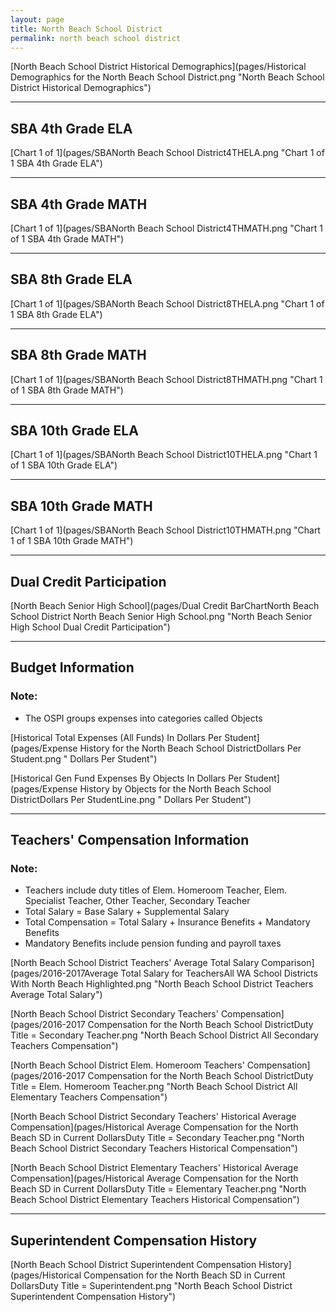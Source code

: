 ```yaml
---
layout: page
title: North Beach School District
permalink: north beach school district
---
```



[North Beach School District Historical Demographics](pages/Historical Demographics for the North Beach School District.png "North Beach School District Historical Demographics")

___

## SBA 4th Grade ELA

[Chart 1 of 1](pages/SBANorth Beach School District4THELA.png "Chart 1 of 1 SBA 4th Grade ELA")


___

## SBA 4th Grade MATH

[Chart 1 of 1](pages/SBANorth Beach School District4THMATH.png "Chart 1 of 1 SBA 4th Grade MATH")


___

## SBA 8th Grade ELA

[Chart 1 of 1](pages/SBANorth Beach School District8THELA.png "Chart 1 of 1 SBA 8th Grade ELA")


___

## SBA 8th Grade MATH

[Chart 1 of 1](pages/SBANorth Beach School District8THMATH.png "Chart 1 of 1 SBA 8th Grade MATH")


___

## SBA 10th Grade ELA

[Chart 1 of 1](pages/SBANorth Beach School District10THELA.png "Chart 1 of 1 SBA 10th Grade ELA")


___

## SBA 10th Grade MATH

[Chart 1 of 1](pages/SBANorth Beach School District10THMATH.png "Chart 1 of 1 SBA 10th Grade MATH")


___

## Dual Credit Participation

[North Beach Senior High School](pages/Dual Credit BarChartNorth Beach School District North Beach Senior High School.png "North Beach Senior High School Dual Credit Participation")


___

## Budget Information
### Note:
- The OSPI groups expenses into categories called Objects

[Historical Total Expenses (All Funds) In Dollars Per Student](pages/Expense History for the North Beach School DistrictDollars Per Student.png " Dollars Per Student")

[Historical Gen Fund Expenses By Objects In Dollars Per Student](pages/Expense History by Objects for the North Beach School DistrictDollars Per StudentLine.png " Dollars Per Student")


___

## Teachers' Compensation Information
### Note:
- Teachers include duty titles of Elem. Homeroom Teacher, Elem. Specialist Teacher, Other Teacher, Secondary Teacher
- Total Salary = Base Salary + Supplemental Salary
- Total Compensation = Total Salary + Insurance Benefits + Mandatory Benefits
- Mandatory Benefits include pension funding and payroll taxes

[North Beach School District Teachers' Average Total Salary Comparison](pages/2016-2017Average Total Salary for TeachersAll WA School Districts With North Beach Highlighted.png "North Beach School District Teachers Average Total Salary")

[North Beach School District Secondary Teachers' Compensation](pages/2016-2017 Compensation for the North Beach School DistrictDuty Title = Secondary Teacher.png "North Beach School District All Secondary Teachers Compensation")

[North Beach School District Elem. Homeroom Teachers' Compensation](pages/2016-2017 Compensation for the North Beach School DistrictDuty Title = Elem. Homeroom Teacher.png "North Beach School District All Elementary Teachers Compensation")

[North Beach School District Secondary Teachers' Historical Average Compensation](pages/Historical Average Compensation for the North Beach SD in Current DollarsDuty Title = Secondary Teacher.png "North Beach School District Secondary Teachers Historical Compensation")

[North Beach School District Elementary Teachers' Historical Average Compensation](pages/Historical Average Compensation for the North Beach SD in Current DollarsDuty Title = Elementary Teacher.png "North Beach School District Elementary Teachers Historical Compensation")


___

## Superintendent Compensation History

[North Beach School District Superintendent Compensation History](pages/Historical Compensation for the North Beach SD in Current DollarsDuty Title = Superintendent.png "North Beach School District Superintendent Compensation History")

